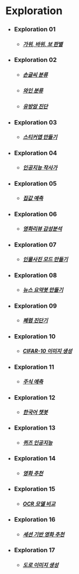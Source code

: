 # Exploration

- ### Exploration 01
  - ##### [가위, 바위, 보 판별](https://github.com/Duodum/Exploration/blob/master/Exp01_rock_scissor_paper/Exp01_rock_scissor_paper.ipynb)

- ### Exploration 02
  - ##### [손글씨 분류](https://github.com/Duodum/Exploration/blob/master/Exp02_Classification/Exp02_digits.ipynb)
  - ##### [와인 분류](https://github.com/Duodum/Exploration/blob/master/Exp02_Classification/Exp02_wine.ipynb)
  - ##### [유방암 진단](https://github.com/Duodum/Exploration/blob/master/Exp02_Classification/Exp02_breast_cancer.ipynb)

- ### Exploration 03
  - ##### [스티커앱 만들기](https://github.com/Duodum/Exploration/blob/master/Exp03_Camera_Sticker/Exp03_Camera_Sticker.ipynb)

- ### Exploration 04
  - ##### [인공지능 작사가](https://github.com/Duodum/Exploration/blob/master/Exp04_Lyricist/Exp04_Lyricist.ipynb)

- ### Exploration 05
  - ##### [집값 예측](https://github.com/Duodum/Exploration/blob/master/Exp05_Kaggle_Kakr_Housing/Exp05_Kaggle_Kakr_Housing.ipynb)

- ### Exploration 06
  - ##### [영화리뷰 감성분석](https://github.com/Duodum/Exploration/blob/master/Exp06_Movie_Review/Exp06_Movie_Review.ipynb)

- ### Exploration 07
  - ##### [인물사진 모드 만들기](https://github.com/Duodum/Exploration/blob/master/Exp07_Semantic_Segmentation/Exp07_Semantic_Segmentation.ipynb)

- ### Exploration 08
  - ##### [뉴스 요약봇 만들기](https://github.com/Duodum/Exploration/blob/master/Exp08_News_Summarization/Exp08_News_Summarization.ipynb)

- ### Exploration 09
  - ##### [폐렴 진단기](https://github.com/Duodum/Exploration/blob/master/Exp09_Pneumonia_Diagnosis/Exp09_Pneumonia_Diagnosis.ipynb)

- ### Exploration 10
  - ##### [CIFAR-10 이미지 생성](https://github.com/Duodum/Exploration/blob/master/Exp10_Image_Generation/Exp10_Image_Generation.ipynb)

- ### Exploration 11
  - ##### [주식 예측](https://github.com/Duodum/Exploration/blob/master/Exp11_Stock_Prediction/Exp11_Stock_Prediction.ipynb)

- ### Exploration 12
  - ##### [한국어 챗봇](https://github.com/Duodum/Exploration/blob/master/Exp12_Transfomer_Chatbot/Exp12_Transfomer_Chatbot.ipynb)

- ### Exploration 13
  - ##### [퀴즈 인공지능](https://github.com/Duodum/Exploration/blob/master/Exp13_KorQuAD_QnA/Exp13_KorQuAD_QnA.ipynb)

- ### Exploration 14
  - ##### [영화 추천](https://github.com/Duodum/Exploration/blob/master/Exp14_MovieLens/Exp14_MovieLens.ipynb)

- ### Exploration 15
  - ##### [OCR 모델 비교](https://github.com/Duodum/Exploration/blob/master/Exp15_OCR/Exp15_OCR.ipynb)

- ### Exploration 16
  - ##### [세션 기반 영화 추천](https://github.com/Duodum/Exploration/blob/master/Exp16_MovieLens_SBR/Exp16_MovieLens_SBR.ipynb)

- ### Exploration 17
  - ##### [도로 이미지 생성](https://github.com/Duodum/Exploration/blob/master/Exp17_Road_Generate/Exp17_Road_Generate.ipynb)